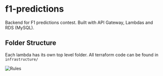 # f1-predictions
Backend for F1 predictions contest. Built with API Gateway, Lambdas and RDS (MySQL). 

## Folder Structure
Each lambda has its own top level folder. All terraform code can be found in `infrastructure/`

![Rules](https://cdn.discordapp.com/attachments/885923891455860756/953468446534934538/Frame_1.png)
